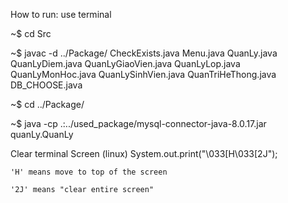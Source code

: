 How to run: use terminal

~$ cd Src

~$ javac -d ../Package/ CheckExists.java Menu.java QuanLy.java QuanLyDiem.java QuanLyGiaoVien.java QuanLyLop.java QuanLyMonHoc.java QuanLySinhVien.java QuanTriHeThong.java DB_CHOOSE.java

~$ cd ../Package/

~$ java -cp .:../used_package/mysql-connector-java-8.0.17.jar quanLy.QuanLy


Clear terminal Screen (linux)
System.out.print("\033[H\033[2J");

    'H' means move to top of the screen

    '2J' means "clear entire screen"
